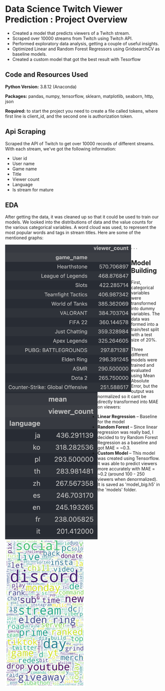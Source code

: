 # Data Science Twitch Viewer Prediction : Project Overview

* Created a model that predicts viewers of a Twitch stream.
* Scraped over 10000 streams from Twitch using Twitch API.
* Performed exploratory data analysis, getting a couple of useful insights.
* Optimized Linear and Random Forest Regressors using GridsearchCV as baseline models.
* Created a custom model that got the best result with Tesorflow

## Code and Resources Used

**Python Version:** 3.8.12 (Anaconda)

**Packages:** pandas, numpy, tensorflow, sklearn, matplotlib, seaborn, http, json

**Required:** to start the project you need to create a file called tokens, where first line is client_id, and the second one is authorization token.

## Api Scraping

Scraped the API of Twitch to get over 10000 records of different streams. With each stream, we've got the following information:

* User id
* User name
* Game name
* Title
* Viewer count
* Language
* Is stream for mature

## EDA

After getting the data, it was cleaned up so that it could be used to train our models.
We looked into the distributions of data and the value counts for the various categorical variables. A word cloud was used, to represent the most popular words and tags in stream titles. Here are some of the mentioned graphs:

.<img src="images/avg_v_game.png" alt="Average viewers by game" style="float:left;" width="409"/> 
.<img src="images/avg_v_reg.png" alt="Average viewers by region" style="float:left;" width="300"/>
.<img src="images/word_cloud.png" alt="Word cloud from stream names" style="float:left;" width="259"/>

## Model Building

First, categorical variables were transformed into dummy variables. The data was formed into a train/test split with a test size of 20%.

Three different models were trained and evaluated using Mean Absolute Error, but the output was normalized so it cant be directly transformed into MAE on viewers:

* **Linear Regression** – Baseline for the model
* **Random Forest** – Since linear regression was really bad, I decided to try Random Forest Regression as a baseline and got MAE = ~0.3.
* **Custom Model** – This model was created using Tensorflow. It was able to predict viewers more accurately with MAE = ~0.2 (around 100 - 250 viewers when denormalized). It is saved as 'model_big.h5' in the 'models' folder.
